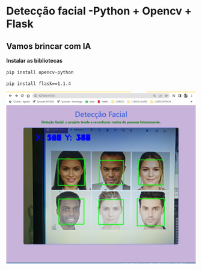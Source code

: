 # Detecção facial -Python + Opencv + Flask
## Vamos brincar com IA
**Instalar as bibliotecas**
~~~ shell
pip install opencv-python
~~~

~~~ shell
pip install flask==1.1.4
~~~
<p align='center'>
  <img width=800px, src='static/image.jpg'>
</p>
